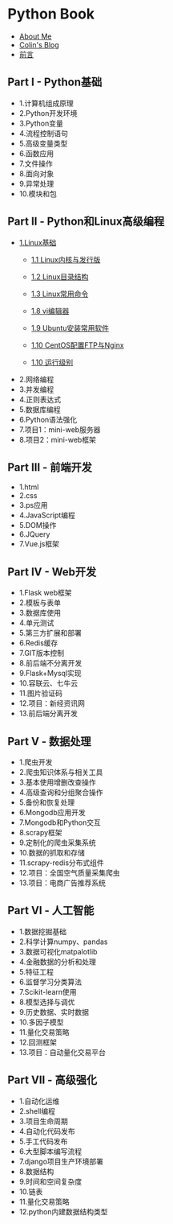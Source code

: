 # Python Book

* [About Me](http://colin-chang.site/about/)
* [Colin's Blog](http://colin-chang.site)
* [前言](README.md)

## Part I - Python基础
* 1.计算机组成原理
* 2.Python开发环境
* 3.Python变量
* 4.流程控制语句
* 5.高级变量类型
* 6.函数应用
* 7.文件操作
* 8.面向对象
* 9.异常处理
* 10.模块和包

## Part Ⅱ - Python和Linux高级编程
* [1.Linux基础](part2/introduce.md)
    * [1.1 Linux内核与发行版](part2/versions.md)
    * [1.2 Linux目录结构](part2/directory.md)
    * [1.3 Linux常用命令](part2/directive.md)
    
    * [1.8 vi编辑器](part2/vi.md)
    * [1.9 Ubuntu安装常用软件](part2/installsoftware.md)
    * [1.10 CentOS配置FTP与Nginx](part2/ftpnginx.md)
    * [1.10 运行级别](part2/startlevel.md)
* 2.网络编程
* 3.并发编程 
* 4.正则表达式
* 5.数据库编程
* 6.Python语法强化
* 7.项目1：mini-web服务器
* 8.项目2：mini-web框架

## Part Ⅲ - 前端开发
* 1.html
* 2.css
* 3.ps应用 
* 4.JavaScript编程
* 5.DOM操作
* 6.JQuery
* 7.Vue.js框架

## Part IV -  Web开发
* 1.Flask web框架
* 2.模板与表单
* 3.数据库使用 
* 4.单元测试
* 5.第三方扩展和部署
* 6.Redis缓存
* 7.GIT版本控制
* 8.前后端不分离开发
* 9.Flask+Mysql实现
* 10.容联云、七牛云
* 11.图片验证码
* 12.项目：新经资讯网
* 13.前后端分离开发

## Part V -  数据处理
* 1.爬虫开发
* 2.爬虫知识体系与相关工具
* 3.基本使用增删改查操作 
* 4.高级查询和分组聚合操作
* 5.备份和恢复处理
* 6.Mongodb应用开发
* 7.Mongodb和Python交互
* 8.scrapy框架
* 9.定制化的爬虫采集系统
* 10.数据的抓取和存储
* 11.scrapy-redis分布式组件
* 12.项目：全国空气质量采集爬虫
* 13.项目：电商广告推荐系统

## Part Ⅵ -  人工智能
* 1.数据挖掘基础
* 2.科学计算numpy、pandas
* 3.数据可视化matpalotlib 
* 4.金融数据的分析和处理
* 5.特征工程
* 6.监督学习分类算法
* 7.Scikit-learn使用
* 8.模型选择与调优
* 9.历史数据、实时数据
* 10.多因子模型
* 11.量化交易策略
* 12.回测框架
* 13.项目：自动量化交易平台

## Part Ⅶ -  高级强化
* 1.自动化运维
* 2.shell编程
* 3.项目生命周期 
* 4.自动化代码发布
* 5.手工代码发布
* 6.大型脚本编写流程
* 7.django项目生产环境部署
* 8.数据结构
* 9.时间和空间复杂度
* 10.链表
* 11.量化交易策略
* 12.python内建数据结构类型